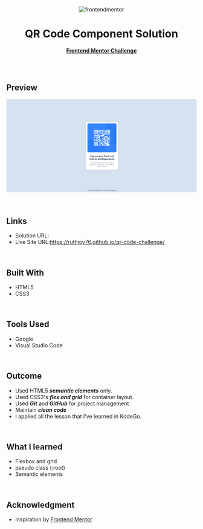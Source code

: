 <div align="center">

  <img src="https://www.frontendmentor.io/static/images/logo-mobile.svg" alt="frontendmentor" width="100">

  <h1 align="center">QR Code Component Solution</h1>
  <p align="center">
    <a href="https://www.frontendmentor.io/challenges/qr-code-component-iux_sIO_H" target="_blank"><strong>Frontend Mentor Challenge</strong></a>
</div>

<br />
<br />

## **Preview**

![Alt text](design/qr-code.png)

<br>

## **Links**

- Solution URL: 
- Live Site URL:https://ruthjoy76.github.io/qr-code-challenge/ 
<br>

## **Built With**

- HTML5  
- CSS3 
<br>

## **Tools Used**

- Google     
- Visual Studio Code
<br>

## **Outcome**

* Used HTML5 <em>**semantic elements**</em> only. 
* Used CSS3's <em>**flex and grid**</em> for container layout.
* Used <em>**Git** </em> and <em> **GitHub**</em>  for project management
* Maintain <em>**clean code**</em>
* I applied all the lesson that I've learned in KodeGo.


<br>

## **What I learned**
* Flexbox and grid
* pseudo class (:root)
* Semantic elements
  
<br>


## **Acknowledgment**

* Inspiration by [Frontend Mentor](https://www.frontendmentor.io)

<br>


